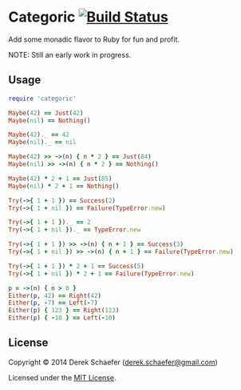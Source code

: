 # Categoric [![Build Status](https://secure.travis-ci.org/derek-schaefer/ruby-categoric.png?branch=master)](http://travis-ci.org/derek-schaefer/ruby-categoric)

Add some monadic flavor to Ruby for fun and profit.

NOTE: Still an early work in progress.

## Usage

```ruby
require 'categoric'

Maybe(42) == Just(42)
Maybe(nil) == Nothing()

Maybe(42)._ == 42
Maybe(nil)._ == nil

Maybe(42) >> ->(n) { n * 2 } == Just(84)
Maybe(nil) >> ->(n) { n * 2 } == Nothing()

Maybe(42) * 2 + 1 == Just(85)
Maybe(nil) * 2 + 1 == Nothing()

Try(->{ 1 + 1 }) == Success(2)
Try(->{ 1 + nil }) == Failure(TypeError.new)

Try(->{ 1 + 1 })._ == 2
Try(->{ 1 + nil })._ == TypeError.new

Try(->{ 1 + 1 }) >> ->(n) { n + 1 } == Success(3)
Try(->{ 1 + nil }) >> ->(n) { n + 1 } == Failure(TypeError.new)

Try(->{ 1 + 1 }) * 2 + 1 == Success(5)
Try(->{ 1 + nil }) * 2 + 1 == Failure(TypeError.new)

p = ->(n) { n > 0 }
Either(p, 42) == Right(42)
Either(p, -7) == Left(-7)
Either(p) { 123 } == Right(123)
Either(p) { -10 } == Left(-10)
```

## License

Copyright &copy; 2014 Derek Schaefer (<derek.schaefer@gmail.com>)

Licensed under the [MIT License](http://opensource.org/licenses/MIT).
